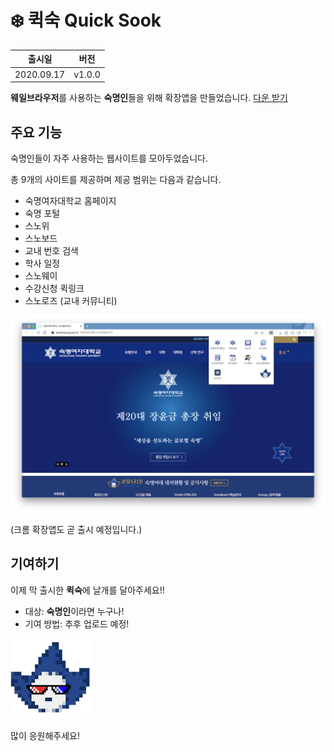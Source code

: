 # ❄️ 퀵숙 Quick Sook

| 출시일   | 버전   |
| -------- | ------ |
| 2020.09.17| v1.0.0 |

**웨일브라우저**를 사용하는 **숙명인**들을 위해 확장앱을 만들었습니다.
[다운 받기](https://store.whale.naver.com/detail/lniagbhflokdpfoilcmcpdmaphllolai)

## 주요 기능

숙명인들이 자주 사용하는 웹사이트를 모아두었습니다.

총 9개의 사이트를 제공하며 제공 범위는 다음과 같습니다.

- 숙명여자대학교 홈페이지
- 숙명 포털
- 스노위
- 스노보드
- 교내 번호 검색
- 학사 일정
- 스노웨이
- 수강신청 퀵링크
- 스노로즈 (교내 커뮤니티)

![Preview](./preview/screenshot.png)

(크롬 확장앱도 곧 출시 예정입니다.)

## 기여하기

이제 막 출시한 **퀵숙**에 날개를 달아주세요!!

- 대상: **숙명인**이라면 누구나!
- 기여 방법: 추후 업로드 예정!

![QuickSookLogo](./icons/quickSookIcon.png)

많이 응원해주세요!
